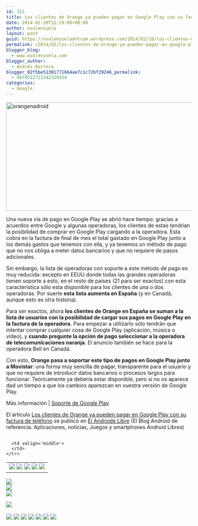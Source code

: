 ```yaml
---
id: 311
title: Los clientes de Orange ya pueden pagar en Google Play con su factura de teléfono
date: 2014-02-20T12:29:00+00:00
author: ovalenzuela
layout: post
guid: https://ovalenzueladotcom.wordpress.com/2014/02/20/los-clientes-de-orange-ya-pueden-pagar-en-google-play-con-su-factura-de-telefono
permalink: /2014/02/los-clientes-de-orange-ya-pueden-pagar-en-google-play-con-su-factura-de-telefono.html
blogger_blog:
  - www.ovalenzuela.com
blogger_author:
  - Andrés Barrera
blogger_02f5be51301771664ae7c1c72bf29246_permalink:
  - 6679512721342328554
categories:
  - Google
---
```

[<img class="aligncenter size-full wp-image-60121" alt="orangenadroid" src="http://www.elandroidelibre.com/wp-content/uploads/2012/04/orangenadroid.jpg" width="599" height="294" />](http://www.elandroidelibre.com/wp-content/uploads/2012/04/orangenadroid.jpg)

Una nueva vía de pago en Google Play se abrió hace tiempo: gracias a acuerdos entre Google y algunas operadoras, los clientes de estas tendrían la posibilidad de comprar en Google Play cargando a la operadora. Esta cobra en la factura de final de mes el total gastado en Google Play junto a los demás gastos que tenemos con ella, y ya tenemos un método de pago que no nos obliga a meter datos bancarios y que no requiere de pasos adicionales.

Sin embargo, la lista de operadoras con soporte a este método de pago es muy reducida: excepto en EEUU donde todas las grandes operadoras tienen soporte a esto, en el resto de países (21 para ser exactos) con esta característica sólo esta disponible para los clientes de una o dos operadoras. Por suerte **esta lista aumenta en España** (y en Canadá, aunque esto es otra historia).

Para ser exactos, ahora **los clientes de Orange en España se suman a la lista de usuarios con la posibilidad de cargar sus pagos en Google Play en la factura de la operadora.** Para empezar a utilizarlo sólo tendrán que intentar comprar cualquier cosa de Google Play (aplicación, música o vídeo), y **cuando pregunte la opción de pago seleccionar a la operadora de telecomunicaciones naranja**. El anuncio también se hace para la operadora Bell en Canadá.

Con esto, **Orange pasa a soportar este tipo de pagos en Google Play junto a Movistar**: una forma muy sencilla de pagar, transparente para el usuario y que no requiere de introducir datos bancarios o procesos largos para funcionar. Teóricamente ya debería estar disponible, pero si no os aparece dad un tiempo a que los cambios aparezcan en vuestra versión de Google Play.

Más información | <a href="https://support.google.com/googleplay/answer/2651410" target="_blank">Soporte de Google Play</a>

El artículo [Los clientes de Orange ya pueden pagar en Google Play con su factura de teléfono](http://www.elandroidelibre.com/2014/02/los-clientes-de-orange-ya-pueden-pagar-en-google-play-con-su-factura-de-telefono.html) se publicó en [El Androide Libre](http://www.elandroidelibre.com) (El Blog Android de referencia. Aplicaciones, noticias, Juegos y smartphones Android Libres)


<img width="1" height="1" src="http://rss.feedsportal.com/c/34005/f/617036/s/37568651/sc/15/mf.gif" border="0" /> 

<div>
  <table border='0'>
    <tr>
      <td valign='middle'>
        <a href="http://share.feedsportal.com/share/twitter/?u=http%3A%2F%2Fwww.elandroidelibre.com%2F2014%2F02%2Flos-clientes-de-orange-ya-pueden-pagar-en-google-play-con-su-factura-de-telefono.html&t=Los+clientes+de+Orange+ya+pueden+pagar+en+Google+Play+con+su+factura+de+tel%C3%A9fono" target="_blank"><img src="http://res3.feedsportal.com/social/twitter.png" border="0" /></a> <a href="http://share.feedsportal.com/share/facebook/?u=http%3A%2F%2Fwww.elandroidelibre.com%2F2014%2F02%2Flos-clientes-de-orange-ya-pueden-pagar-en-google-play-con-su-factura-de-telefono.html&t=Los+clientes+de+Orange+ya+pueden+pagar+en+Google+Play+con+su+factura+de+tel%C3%A9fono" target="_blank"><img src="http://res3.feedsportal.com/social/facebook.png" border="0" /></a> <a href="http://share.feedsportal.com/share/linkedin/?u=http%3A%2F%2Fwww.elandroidelibre.com%2F2014%2F02%2Flos-clientes-de-orange-ya-pueden-pagar-en-google-play-con-su-factura-de-telefono.html&t=Los+clientes+de+Orange+ya+pueden+pagar+en+Google+Play+con+su+factura+de+tel%C3%A9fono" target="_blank"><img src="http://res3.feedsportal.com/social/linkedin.png" border="0" /></a> <a href="http://share.feedsportal.com/share/gplus/?u=http%3A%2F%2Fwww.elandroidelibre.com%2F2014%2F02%2Flos-clientes-de-orange-ya-pueden-pagar-en-google-play-con-su-factura-de-telefono.html&t=Los+clientes+de+Orange+ya+pueden+pagar+en+Google+Play+con+su+factura+de+tel%C3%A9fono" target="_blank"><img src="http://res3.feedsportal.com/social/googleplus.png" border="0" /></a> <a href="http://share.feedsportal.com/share/email/?u=http%3A%2F%2Fwww.elandroidelibre.com%2F2014%2F02%2Flos-clientes-de-orange-ya-pueden-pagar-en-google-play-con-su-factura-de-telefono.html&t=Los+clientes+de+Orange+ya+pueden+pagar+en+Google+Play+con+su+factura+de+tel%C3%A9fono" target="_blank"><img src="http://res3.feedsportal.com/social/email.png" border="0" /></a>
      </td>
      
      <td valign='middle'>
      </td>
    </tr>
  </table>
</div>

[<img src="http://da.feedsportal.com/r/187558025485/u/49/f/617036/c/34005/s/37568651/sc/15/rc/1/rc.img" border="0" />](http://da.feedsportal.com/r/187558025485/u/49/f/617036/c/34005/s/37568651/sc/15/rc/1/rc.htm)  
[<img src="http://da.feedsportal.com/r/187558025485/u/49/f/617036/c/34005/s/37568651/sc/15/rc/2/rc.img" border="0" />](http://da.feedsportal.com/r/187558025485/u/49/f/617036/c/34005/s/37568651/sc/15/rc/2/rc.htm)  
[<img src="http://da.feedsportal.com/r/187558025485/u/49/f/617036/c/34005/s/37568651/sc/15/rc/3/rc.img" border="0" />](http://da.feedsportal.com/r/187558025485/u/49/f/617036/c/34005/s/37568651/sc/15/rc/3/rc.htm)

[<img src="http://da.feedsportal.com/r/187558025485/u/49/f/617036/c/34005/s/37568651/a2.img" border="0" />](http://da.feedsportal.com/r/187558025485/u/49/f/617036/c/34005/s/37568651/a2.htm)
<img width="1" height="1" src="http://pi.feedsportal.com/r/187558025485/u/49/f/617036/c/34005/s/37568651/a2t.img" border="0" /> 

<div>
  <a href="http://feeds.feedburner.com/~ff/elandroidelibre?a=GFv4ne33x4o:QvspzPxZgJk:ecdYMiMMAMM"><img src="http://feeds.feedburner.com/~ff/elandroidelibre?d=ecdYMiMMAMM" border="0" /></a> <a href="http://feeds.feedburner.com/~ff/elandroidelibre?a=GFv4ne33x4o:QvspzPxZgJk:V_sGLiPBpWU"><img src="http://feeds.feedburner.com/~ff/elandroidelibre?i=GFv4ne33x4o:QvspzPxZgJk:V_sGLiPBpWU" border="0" /></a> <a href="http://feeds.feedburner.com/~ff/elandroidelibre?a=GFv4ne33x4o:QvspzPxZgJk:7Q72WNTAKBA"><img src="http://feeds.feedburner.com/~ff/elandroidelibre?d=7Q72WNTAKBA" border="0" /></a> <a href="http://feeds.feedburner.com/~ff/elandroidelibre?a=GFv4ne33x4o:QvspzPxZgJk:dnMXMwOfBR0"><img src="http://feeds.feedburner.com/~ff/elandroidelibre?d=dnMXMwOfBR0" border="0" /></a> <a href="http://feeds.feedburner.com/~ff/elandroidelibre?a=GFv4ne33x4o:QvspzPxZgJk:yIl2AUoC8zA"><img src="http://feeds.feedburner.com/~ff/elandroidelibre?d=yIl2AUoC8zA" border="0" /></a> <a href="http://feeds.feedburner.com/~ff/elandroidelibre?a=GFv4ne33x4o:QvspzPxZgJk:qj6IDK7rITs"><img src="http://feeds.feedburner.com/~ff/elandroidelibre?d=qj6IDK7rITs" border="0" /></a> <a href="http://feeds.feedburner.com/~ff/elandroidelibre?a=GFv4ne33x4o:QvspzPxZgJk:I9og5sOYxJI"><img src="http://feeds.feedburner.com/~ff/elandroidelibre?d=I9og5sOYxJI" border="0" /></a>
</div>

<img src="http://feeds.feedburner.com/~r/elandroidelibre/~4/GFv4ne33x4o" height="1" width="1" />